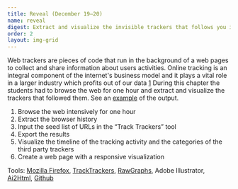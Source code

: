 ```yaml
---
title: Reveal (December 19–20)
name: reveal
digest: Extract and visualize the invisible trackers that follows you in one hour of browsing the web.
order: 2
layout: img-grid
---
```


Web trackers are pieces of code that run in the background of a web pages to collect and share information about users activities. Online tracking is an integral component of the internet's business model and it plays a vital role in a larger industry which profits out of our data [1](https://ourdataourselves.tacticaltech.org/posts/trackography/)
During this chapter the students had to browse the web for one hour and extract and visualize the trackers that followed them. See an [example](https://kipp-fhtagn.github.io/ai2html-fanelli/index.html) of the output.

1. Browse the web intensively for one hour
2. Extract the browser history
3. Input the seed list of URLs in the “Track Trackers” tool
4. Export the results
5. Visualize the timeline of the tracking activity and the categories of the third party trackers
6. Create a web page with a responsive visualization

Tools: [Mozilla Firefox](https://www.mozilla.org/en-US/firefox/new/), [TrackTrackers](https://wiki.digitalmethods.net/Dmi/ToolTrackerTracker), [RawGraphs](https://rawgraphs.io/), Adobe Illustrator, [Ai2Html](http://ai2html.org/), [Github](https://github.com/)
